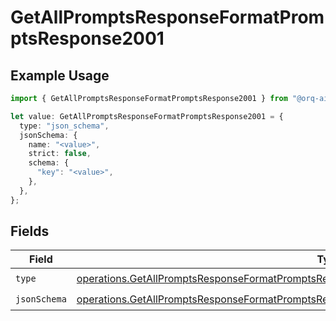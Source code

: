 # GetAllPromptsResponseFormatPromptsResponse2001

## Example Usage

```typescript
import { GetAllPromptsResponseFormatPromptsResponse2001 } from "@orq-ai/node/models/operations";

let value: GetAllPromptsResponseFormatPromptsResponse2001 = {
  type: "json_schema",
  jsonSchema: {
    name: "<value>",
    strict: false,
    schema: {
      "key": "<value>",
    },
  },
};
```

## Fields

| Field                                                                                                                                                                                                        | Type                                                                                                                                                                                                         | Required                                                                                                                                                                                                     | Description                                                                                                                                                                                                  |
| ------------------------------------------------------------------------------------------------------------------------------------------------------------------------------------------------------------ | ------------------------------------------------------------------------------------------------------------------------------------------------------------------------------------------------------------ | ------------------------------------------------------------------------------------------------------------------------------------------------------------------------------------------------------------ | ------------------------------------------------------------------------------------------------------------------------------------------------------------------------------------------------------------ |
| `type`                                                                                                                                                                                                       | [operations.GetAllPromptsResponseFormatPromptsResponse200ApplicationJSONResponseBodyItemsType](../../models/operations/getallpromptsresponseformatpromptsresponse200applicationjsonresponsebodyitemstype.md) | :heavy_check_mark:                                                                                                                                                                                           | N/A                                                                                                                                                                                                          |
| `jsonSchema`                                                                                                                                                                                                 | [operations.GetAllPromptsResponseFormatPromptsResponse200JsonSchema](../../models/operations/getallpromptsresponseformatpromptsresponse200jsonschema.md)                                                     | :heavy_check_mark:                                                                                                                                                                                           | N/A                                                                                                                                                                                                          |